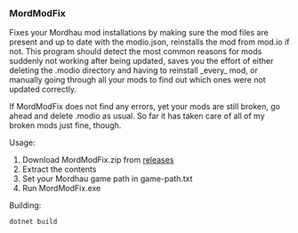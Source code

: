 ### MordModFix
Fixes your Mordhau mod installations by making sure the mod files are present and up to date with the modio.json, reinstalls the mod from mod.io if not.
This program should detect the most common reasons for mods suddenly not working after being updated, saves you the effort of either deleting the .modio directory and having to reinstall \_every_ mod, or manually going through all your mods to find out which ones were not updated correctly.

If MordModFix does not find any errors, yet your mods are still broken, go ahead and delete .modio as usual. So far it has taken care of all of my broken mods just fine, though.

Usage:
1. Download MordModFix.zip from [releases](https://github.com/10xJSChad/MordModFix/releases)
2. Extract the contents
3. Set your Mordhau game path in game-path.txt
4. Run MordModFix.exe

Building:

```dotnet build```
